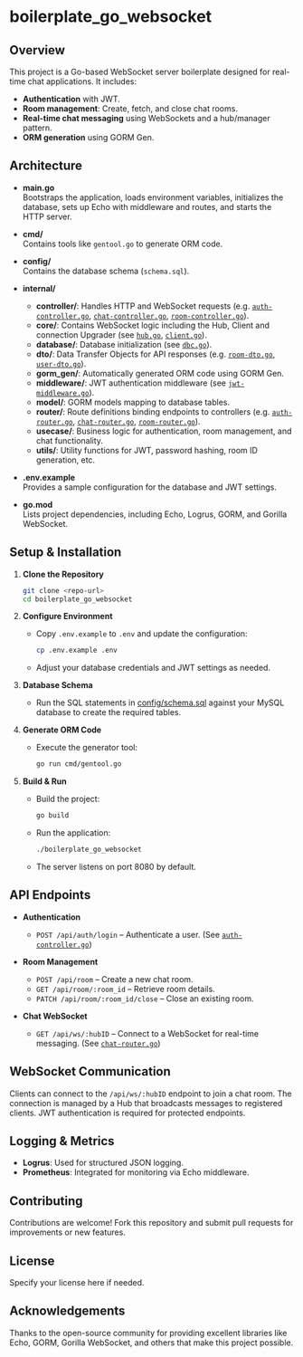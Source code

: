 # boilerplate_go_websocket

## Overview
This project is a Go-based WebSocket server boilerplate designed for real-time chat applications. It includes:
- **Authentication** with JWT.
- **Room management**: Create, fetch, and close chat rooms.
- **Real-time chat messaging** using WebSockets and a hub/manager pattern.
- **ORM generation** using GORM Gen.

## Architecture
- **main.go**  
  Bootstraps the application, loads environment variables, initializes the database, sets up Echo with middleware and routes, and starts the HTTP server.

- **cmd/**  
  Contains tools like `gentool.go` to generate ORM code.

- **config/**  
  Contains the database schema (`schema.sql`).

- **internal/**  
  - **controller/**: Handles HTTP and WebSocket requests (e.g. [`auth-controller.go`](d:/git/boilerplate_go_websocket/internal/controller/auth-controller.go), [`chat-controller.go`](d:/git/boilerplate_go_websocket/internal/controller/chat-controller.go), [`room-controller.go`](d:/git/boilerplate_go_websocket/internal/controller/room-controller.go)).
  - **core/**: Contains WebSocket logic including the Hub, Client and connection Upgrader (see [`hub.go`](d:/git/boilerplate_go_websocket/internal/core/hub.go), [`client.go`](d:/git/boilerplate_go_websocket/internal/core/client.go)).
  - **database/**: Database initialization (see [`dbc.go`](d:/git/boilerplate_go_websocket/internal/database/dbc.go)).
  - **dto/**: Data Transfer Objects for API responses (e.g. [`room-dto.go`](d:/git/boilerplate_go_websocket/internal/dto/room-dto.go), [`user-dto.go`](d:/git/boilerplate_go_websocket/internal/dto/user-dto.go)).
  - **gorm_gen/**: Automatically generated ORM code using GORM Gen.
  - **middleware/**: JWT authentication middleware (see [`jwt-middleware.go`](d:/git/boilerplate_go_websocket/internal/middleware/jwt-middleware.go)).
  - **model/**: GORM models mapping to database tables.
  - **router/**: Route definitions binding endpoints to controllers (e.g. [`auth-router.go`](d:/git/boilerplate_go_websocket/internal/router/auth-router.go), [`chat-router.go`](d:/git/boilerplate_go_websocket/internal/router/chat-router.go), [`room-router.go`](d:/git/boilerplate_go_websocket/internal/router/room-router.go)).
  - **usecase/**: Business logic for authentication, room management, and chat functionality.
  - **utils/**: Utility functions for JWT, password hashing, room ID generation, etc.

- **.env.example**  
  Provides a sample configuration for the database and JWT settings.

- **go.mod**  
  Lists project dependencies, including Echo, Logrus, GORM, and Gorilla WebSocket.

## Setup & Installation

1. **Clone the Repository**
   ```sh
   git clone <repo-url>
   cd boilerplate_go_websocket
   ```

2. **Configure Environment**
   - Copy `.env.example` to `.env` and update the configuration:
     ```sh
     cp .env.example .env
     ```
   - Adjust your database credentials and JWT settings as needed.

3. **Database Schema**
   - Run the SQL statements in [config/schema.sql](d:/git/boilerplate_go_websocket/config/schema.sql) against your MySQL database to create the required tables.

4. **Generate ORM Code**
   - Execute the generator tool:
     ```sh
     go run cmd/gentool.go
     ```

5. **Build & Run**
   - Build the project:
     ```sh
     go build
     ```
   - Run the application:
     ```sh
     ./boilerplate_go_websocket
     ```
   - The server listens on port 8080 by default.

## API Endpoints

- **Authentication**
  - `POST /api/auth/login` – Authenticate a user. (See [`auth-controller.go`](d:/git/boilerplate_go_websocket/internal/controller/auth-controller.go))
  
- **Room Management**
  - `POST /api/room` – Create a new chat room.
  - `GET /api/room/:room_id` – Retrieve room details.
  - `PATCH /api/room/:room_id/close` – Close an existing room.

- **Chat WebSocket**
  - `GET /api/ws/:hubID` – Connect to a WebSocket for real-time messaging. (See [`chat-router.go`](d:/git/boilerplate_go_websocket/internal/router/chat-router.go))

## WebSocket Communication
Clients can connect to the `/api/ws/:hubID` endpoint to join a chat room. The connection is managed by a Hub that broadcasts messages to registered clients. JWT authentication is required for protected endpoints.

## Logging & Metrics
- **Logrus**: Used for structured JSON logging.
- **Prometheus**: Integrated for monitoring via Echo middleware.

## Contributing
Contributions are welcome! Fork this repository and submit pull requests for improvements or new features.

## License
Specify your license here if needed.

## Acknowledgements
Thanks to the open-source community for providing excellent libraries like Echo, GORM, Gorilla WebSocket, and others that make this project possible.